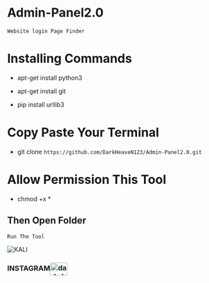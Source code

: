 # Admin-Panel2.0
`Website login Page Finder `

# Installing Commands

- apt-get install python3

- apt-get install git

- pip install urllib3

# Copy Paste Your Terminal 
- git clone ` https://github.com/DarkHeaveN123/Admin-Panel2.0.git `

# Allow Permission This Tool
- chmod +x *
## Then Open Folder 
` Run The Tool ` 

![KALI](https://user-images.githubusercontent.com/79021904/107878230-2c0da000-6ef7-11eb-89d4-534769fd2038.png)


### INSTAGRAM<a href="https://instagram.com/dark_h_e_a_v_e_n" target="blank"><img align="center" src="https://cdn.jsdelivr.net/npm/simple-icons@3.0.1/icons/instagram.svg" alt="dark_h_e_a_v_e_n" height="30" width="40" /></a>

